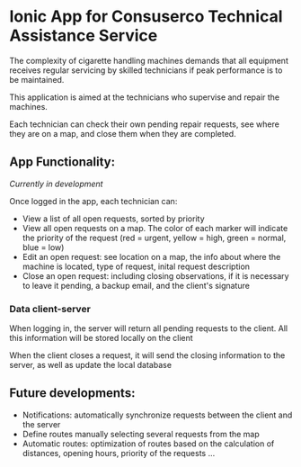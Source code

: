 # Ionic App for Consuserco Technical Assistance Service

The complexity of cigarette handling machines demands that all equipment receives regular servicing by skilled technicians if peak performance is to be maintained.

This application is aimed at the technicians who supervise and repair the machines.

Each technician can check their own pending repair requests, see where they are on a map, and close them when they are completed.

## App Functionality:

*Currently in development*

Once logged in the app, each technician can:

- View a list of all open requests, sorted by priority
- View all open requests on a map. The color of each marker will indicate the priority of the request (red = urgent, yellow = high, green = normal, blue = low)
- Edit an open request: see location on a map, the info about where the machine is located, type of request, inital request description 
- Close an open request: including closing observations, if it is necessary to leave it pending, a backup email, and the client's signature

### Data client-server

When logging in, the server will return all pending requests to the client. All this information will be stored locally on the client

When the client closes a request, it will send the closing information to the server, as well as update the local database

## Future developments:

- Notifications: automatically synchronize requests between the client and the server
- Define routes manually selecting several requests from the map
- Automatic routes: optimization of routes based on the calculation of distances, opening hours, priority of the requests ...
